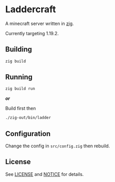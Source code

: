 # Laddercraft

A minecraft server written in [zig](https://ziglang.org/).

Currently targeting 1.19.2.

## Building

```sh
zig build
```

## Running

```sh
zig build run
```

***or***

Build first then

```sh
./zig-out/bin/ladder
```

## Configuration

Change the config in `src/config.zig` then rebuild.

## License

See [LICENSE](LICENSE) and [NOTICE](NOTICE) for details.
